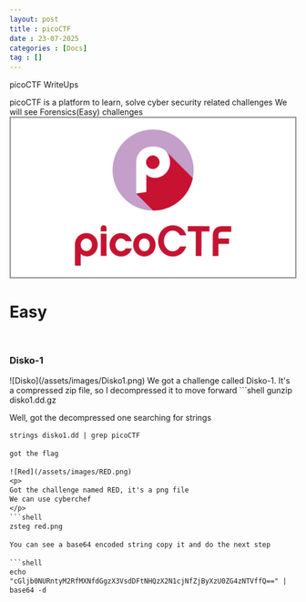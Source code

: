 ```yaml
---
layout: post
title : picoCTF
date : 23-07-2025
categories : [Docs]
tag : []
---
```


picoCTF WriteUps

picoCTF is a platform to learn, solve cyber security related challenges 
We will see Forensics(Easy) challenges
![picoCTF](/assets/images/picoCTF.jpg)
<h1>Easy</h1><br>
<h3>Disko-1</h3>
![Disko](/assets/images/Disko1.png)
We got a challenge called Disko-1. It's a compressed zip file, so I decompressed it to move forward
```shell
gunzip disko1.dd.gz

Well, got the decompressed one searching for strings
```shell
strings disko1.dd | grep picoCTF

got the flag

![Red](/assets/images/RED.png)
<p>
Got the challenge named RED, it's a png file
We can use cyberchef 
</p>
```shell
zsteg red.png 

You can see a base64 encoded string copy it and do the next step

```shell
echo "cGljb0NURntyM2RfMXNfdGgzX3VsdDFtNHQzX2N1cjNfZjByXzU0ZG4zNTVffQ==" | base64 -d

